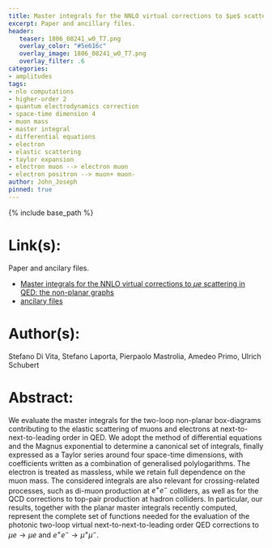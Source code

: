 ```yaml
---
title: Master integrals for the NNLO virtual corrections to $μe$ scattering in QED: the non-planar graphs
excerpt: Paper and ancillary files.
header:
   teaser: 1806_08241_w0_T7.png
   overlay_color: "#5e616c"
   overlay_image: 1806_08241_w0_T7.png
   overlay_filter: .6
categories:
- amplitudes
tags:
- nlo computations
- higher-order 2
- quantum electrodynamics correction
- space-time dimension 4
- muon mass
- master integral
- differential equations
- electron
- elastic scattering
- taylor expansion
- electron muon --> electron muon
- electron positron --> muon+ muon-
author: John_Joseph
pinned: true
---
```

{% include base_path %}

# Link(s):
Paper and ancilary files.
  * [Master integrals for the NNLO virtual corrections to $μe$ scattering in QED: the non-planar graphs](https://arxiv.org/abs/1806.08241)
  * [ancilary files](https://arxiv.org/src/1806.08241/anc)

# Author(s):
Stefano Di Vita, Stefano Laporta, Pierpaolo Mastrolia, Amedeo Primo, Ulrich Schubert

# Abstract:
We evaluate the master integrals for the two-loop non-planar box-diagrams contributing to the elastic scattering of muons and electrons at next-to-next-to-leading order in QED. We adopt the method of differential equations and the Magnus exponential to determine a canonical set of integrals, finally expressed as a Taylor series around four space-time dimensions, with coefficients written as a combination of generalised polylogarithms. The electron is treated as massless, while we retain full dependence on the muon mass. The considered integrals are also relevant for crossing-related processes, such as di-muon production at $e^+e^-$ colliders, as well as for the QCD corrections to top-pair production at hadron colliders. In particular, our results, together with the planar master integrals recently computed, represent the complete set of functions needed for the evaluation of the photonic two-loop virtual next-to-next-to-leading order QED corrections to $\mu e \to \mu e$ and $e^+ e^-\to\mu^+\mu^-$.